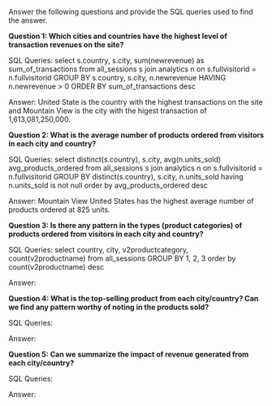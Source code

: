 Answer the following questions and provide the SQL queries used to find the answer.

    
**Question 1: Which cities and countries have the highest level of transaction revenues on the site?**


SQL Queries:
select s.country, s.city, sum(newrevenue) as sum_of_transactions
from all_sessions s
join analytics n
on s.fullvisitorid = n.fullvisitorid
GROUP BY s.country, s.city, n.newrevenue
HAVING n.newrevenue > 0
ORDER BY sum_of_transactions desc

Answer:
United State is the country with the highest transactions on the site and Mountain View is the city with the higest transaction of 1,613,081,250,000.


**Question 2: What is the average number of products ordered from visitors in each city and country?**


SQL Queries:
select distinct(s.country), s.city, avg(n.units_sold) avg_products_ordered
from all_sessions s
join analytics n
on s.fullvisitorid = n.fullvisitorid
GROUP BY distinct(s.country), s.city, n.units_sold
having n.units_sold is not null
order by avg_products_ordered desc


Answer:
Mountain View United States has the highest average number of products ordered at 825 units.



**Question 3: Is there any pattern in the types (product categories) of products ordered from visitors in each city and country?**


SQL Queries:
select country, city, v2productcategory, count(v2productname)
from all_sessions
GROUP BY 1, 2, 3
order by count(v2productname) desc



Answer:





**Question 4: What is the top-selling product from each city/country? Can we find any pattern worthy of noting in the products sold?**


SQL Queries:



Answer:





**Question 5: Can we summarize the impact of revenue generated from each city/country?**

SQL Queries:



Answer:







